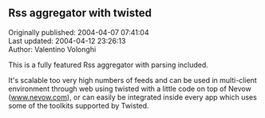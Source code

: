 ## Rss aggregator with twisted  
Originally published: 2004-04-07 07:41:04  
Last updated: 2004-04-12 23:26:13  
Author: Valentino Volonghi  
  
This is a fully featured Rss aggregator with parsing included.

It's scalable too very high numbers of feeds and can be used in multi-client environment through web using twisted with a little code on top of Nevow (www.nevow.com), or can easily be integrated inside every app which uses some of the toolkits supported by Twisted.